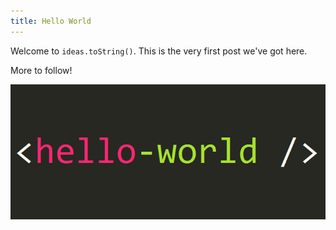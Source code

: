 ```yaml
---
title: Hello World
---
```

Welcome to `ideas.toString()`. This is the very first post we've got here.

More to follow!

![Hello World](/images/hello_world.gif)
